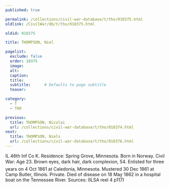 ```yaml
---
published: true

permalink: /collections/civil-war-database/t/tho/010375.html
oldlink: /CivilWar/db/t/tho/010375.html

oldid: 010375

title: THOMPSON, Niel

pagelist:
  exclude: false
  order: 10375
  image: 
  alt:
  caption:
  title:
  subtitle:      # Defaults to page subtitle
  teaser:

category: 
  - T 
  - THO

previous:
  title: THOMPSON, Nicolai
  url: /collections/civil-war-database/t/tho/010374.html  
next:
  title: THOMPSON, Niels
  url: /collections/civil-war-database/t/tho/010376.html   
---
```

IL 46th Inf Co K. Residence: Spring Grove, Minnesota. Born in Norway. Civil War: Age 23. Brown eyes, dark hair, dark complexion, 5&#146;4&#148;. Enlisted for three years on 4 Oct 1861 at Caledonia, Minnesota. Mustered 30 Dec 1861 at Camp Butler, Illinois. Private. Died of disease on 18 May 1862 in a hospital boat on the Tennessee River. Sources: (ILSA reel 4 p117)